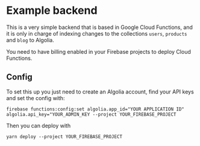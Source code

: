 # Example backend
This is a very simple backend that is based in Google Cloud Functions, and it is
only in charge of indexing changes to the collections `users`, `products` and
`blog` to Algolia.

You need to have billing enabled in your Firebase projects to deploy Cloud
Functions.

## Config

To set this up you just need to create an Algolia account, find your API keys
and set the config with:
```
firebase functions:config:set algolia.app_id="YOUR APPLICATION ID" algolia.api_key="YOUR_ADMIN_KEY --project YOUR_FIREBASE_PROJECT
```

Then you can deploy with
```
yarn deploy --project YOUR_FIREBASE_PROJECT
```
